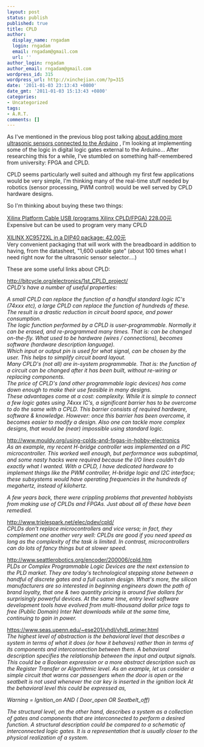 ```yaml
---
layout: post
status: publish
published: true
title: CPLD
author:
  display_name: rngadam
  login: rngadam
  email: rngadam@gmail.com
  url: ''
author_login: rngadam
author_email: rngadam@gmail.com
wordpress_id: 315
wordpress_url: http://xinchejian.com/?p=315
date: '2011-01-03 23:13:43 +0800'
date_gmt: '2011-01-03 15:13:43 +0800'
categories:
- Uncategorized
tags:
- A.R.T.
comments: []
---
```

<p>As I've mentioned in the previous blog post talking <a href="http://xinchejian.com/?p=305">about adding more ultrasonic sensors connected to the Arduino</a> , I'm looking at implementing some of the logic in digital logic gates external to the Arduino... After researching this for a while, I've stumbled on something half-remembered from university: FPGA and CPLD.</p>
<p>CPLD seems particularly well suited and although  my first few applications would be very simple, I'm thinking many of the real-time stuff needed by robotics (sensor processing, PWM control) would be well served by CPLD hardware designs.</p>
<p>So I'm thinking about buying these two things:</p>
<p><a href="http://item.taobao.com/item.htm?id=7632619729&amp;ali_refid=a3_420434_1006:1102526646:6:xilinx:216dcf9ee9bbd093f948aeb818bba62c&amp;ali_trackid=1_216dcf9ee9bbd093f948aeb818bba62c">Xilinx Platform Cable USB (programs Xilinx CPLD/FPGA) 228.00元</a><br />
Expensive but can be used to program very many CPLD</p>
<p><a href="http://item.taobao.com/item.htm?id=5859127056">XILINX XC9572XL in a DIP40 package: 42.00元</a><br />
Very convenient packaging that will work with the breadboard in addition to having, from the datasheet, "1,600 usable gate" (about 100 times what I need right now for the ultrasonic sensor selector....)</p>
<p>These are some useful links about CPLD:</p>
<p><a href="http://bitcycle.org/electronics/1st_CPLD_project/">http://bitcycle.org/electronics/1st_CPLD_project/</a><br />
<em>CPLD's have a number of useful properties:</em></p>
<p><em> </em></p>
<p><em>A small CPLD can replace the function of a handful standard logic IC's (74xxx etc), a large CPLD can replace the function of hundreds of these. The result is a drastic reduction in circuit board space, and power consumption.<br />
The logic function performed by a CPLD is user-programmable. Normally it can be erased, and re-programmed many times. That is: can be changed on-the-fly. What used to be hardware (wires / connections), becomes software (hardware description language).<br />
Which input or output pin is used for what signal, can be chosen by the user. This helps to simplify circuit board layout.<br />
Many CPLD's (not all) are in-system programmable. That is: the function of a circuit can be changed after it has been built, without re-wiring or replacing components.<br />
The price of CPLD's (and other programmable logic devices) has come down enough to make their use feasible in many designs.<br />
These advantages come at a cost: complexity. While it is simple to connect a few logic gates using 74xxx IC's, a significant barrier has to be overcome to do the same with a CPLD. This barrier consists of required hardware, software &amp; knowledge. However: once this barrier has been overcome, it becomes easier to modify a design. Also one can tackle more complex designs, that would be (near) impossible using standard logic.</em></p>
<p><a href="http://www.mouldy.org/using-cplds-and-fpgas-in-hobby-electronics">http://www.mouldy.org/using-cplds-and-fpgas-in-hobby-electronics</a><br />
<em>As an example, my recent H-bridge controller was implemented on a PIC microcontroller. This worked well enough, but performance was suboptimal, and some nasty hacks were required because the I/O lines couldn't do exactly what I wanted. With a CPLD, I have dedicated hardware to implement things like the PWM controller, H-bridge logic and I2C interface; these subsystems would have operating frequencies in the hundreds of megahertz, instead of kilohertz.</em></p>
<p><em> </em></p>
<p><em>A few years back, there were crippling problems that prevented hobbyists from making use of CPLDs and FPGAs. Just about all of these have been remedied.</em></p>
<p><a href="http://www.triplespark.net/elec/pdev/cpld/">http://www.triplespark.net/elec/pdev/cpld/</a><br />
<em>CPLDs don't replace microcontrollers and vice versa; in fact, they complement one another very well: CPLDs are good if you need speed as long as the complexity of the task is limited. In contrast, microcontrollers can do lots of fancy things but at slower speed.</em></p>
<p><a href="http://www.seattlerobotics.org/encoder/200006/cpld.htm">http://www.seattlerobotics.org/encoder/200006/cpld.htm</a><br />
<em>PLDs or Complex Programmable Logic Devices are the next extension to the PLD market. They are today's technological stepping stone between a handful of discrete gates and a full custom design. What's more, the silicon manufacturers are so interested in beginning engineers down the path of brand loyalty, that one &amp; two quantity pricing is around five dollars for surprisingly powerful devices. At the same time, entry level software development tools have evolved from multi-thousand dollar price tags to free (Public Domain) Inter Net downloads while at the same time, continuing to gain in power.</em></p>
<p><a href="https://www.seas.upenn.edu/~ese201/vhdl/vhdl_primer.html">https://www.seas.upenn.edu/~ese201/vhdl/vhdl_primer.html</a><br />
<em>The highest level of abstraction is the behavioral level that describes a system in terms of what it does (or how it behaves) rather than in terms of its components and interconnection between them. A behavioral description specifies the relationship between the input and output signals. This could be a Boolean expression or a more abstract description such as the Register Transfer or Algorithmic level. As an example, let us consider a simple circuit that warns car passengers when the door is open or the seatbelt is not used whenever the car key is inserted in the ignition lock At the behavioral level this could be expressed as,</em></p>
<p><em> </em></p>
<p><em> Warning = Ignition_on AND ( Door_open  OR Seatbelt_off)</em></p>
<p><em>The structural level, on the other hand, describes a system as a collection of gates and components that are interconnected to perform a desired function. A structural description could be compared to a schematic of interconnected logic gates. It is a representation that is usually closer to the physical realization of a system. </em></p>
